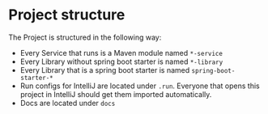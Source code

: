# Project structure

The Project is structured in the following way:
- Every Service that runs is a Maven module named ``*-service``
- Every Library without spring boot starter is named ``*-library``
- Every Library that is a spring boot starter is named ``spring-boot-starter-*``
- Run configs for IntelliJ are located under ``.run``. Everyone that opens this project in IntelliJ should get them imported automatically.
- Docs are located under ``docs``
